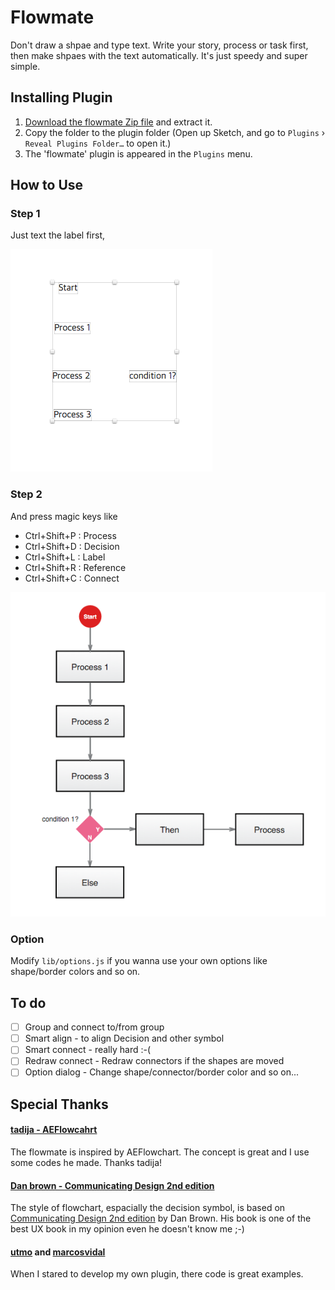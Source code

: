 # Flowmate

Don't draw a shpae and type text. Write your story, process or task first, then make shpaes with the text automatically. It's just speedy and super simple. 

## Installing Plugin

1. [Download the flowmate Zip file](https://github.com/wodory/flowmate/archive/master.zip) and extract it. 
2. Copy the folder to the plugin folder (Open up Sketch, and go to `Plugins` › `Reveal Plugins Folder…` to open it.)
3. The 'flowmate' plugin is appeared in the `Plugins` menu.

## How to Use 

### Step 1
Just text the label first, 

![before](doc/before.png)

### Step 2
And press magic keys like 
* Ctrl+Shift+P : Process 
* Ctrl+Shift+D : Decision
* Ctrl+Shift+L : Label
* Ctrl+Shift+R : Reference
* Ctrl+Shift+C : Connect

![after](doc/after.png)

### Option

Modify `lib/options.js` if you wanna use your own options like shape/border colors and so on.

## To do

- [ ] Group and connect to/from group
- [ ] Smart align - to align Decision and other symbol
- [ ] Smart connect - really hard :-(
- [ ] Redraw connect - Redraw connectors if the shapes are moved
- [ ] Option dialog - Change shape/connector/border color and so on... 

## Special Thanks 

#### [tadija - AEFlowcahrt](https://github.com/tadija/AEFlowchart)

The flowmate is inspired by AEFlowchart. The concept is great and I use some codes he made. Thanks tadija!

#### [Dan brown - Communicating Design 2nd edition](http://www.amazon.com/Communicating-Design-Developing-Documentation-Planning/dp/0321712463)

The style of flowchart, espacially the decision symbol, is based on [Communicating Design 2nd edition](http://www.amazon.com/Communicating-Design-Developing-Documentation-Planning/dp/0321712463) by Dan Brown. His book is one of the best UX book in my opinion even he doesn't know me ;-) 

#### [utmo](https://github.com/utom/) and [marcosvidal](https://github.com/marcosvidal)

When I stared to develop my own plugin, there code is great examples. 
